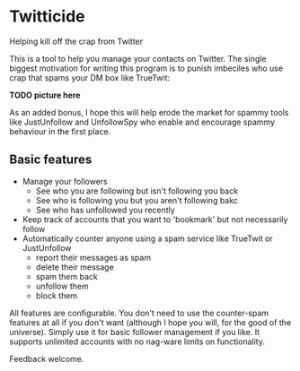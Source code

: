 Twitticide
==========

Helping kill off the crap from Twitter

This is a tool to help you manage your contacts on Twitter. The single biggest
motivation for writing this program is to punish imbeciles who use crap that spams
your DM box like TrueTwit:

**TODO picture here**

As an added bonus, I hope this will help erode the market for spammy tools like JustUnfollow and UnfollowSpy who enable and encourage spammy behaviour in the first place.

Basic features
--------------

* Manage your followers
  * See who you are following but isn't following you back
  * See who is following you but you aren't following bakc
  * See who has unfollowed you recently
* Keep track of accounts that you want to 'bookmark' but not necessarily follow
* Automatically counter anyone using a spam service like TrueTwit or JustUnfollow
  * report their messages as spam
  * delete their message
  * spam them back
  * unfollow them
  * block them

All features are configurable. You don't need to use the counter-spam features at all if you don't want (although I hope you will, for the good of the universe).
Simply use it for basic follower management if you like. It supports unlimited accounts with no nag-ware limits on functionality.

Feedback welcome.